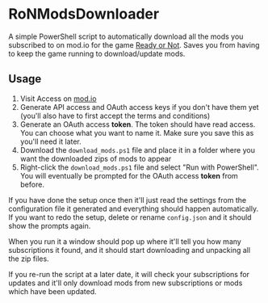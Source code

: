 # RoNModsDownloader

A simple PowerShell script to automatically download all the mods you subscribed to on mod.io for the game [Ready or Not](https://mod.io/g/readyornot). Saves you from having to keep the game running to download/update mods.

## Usage

1. Visit Access on [mod.io](https://mod.io/me/access)
4. Generate API access and OAuth access keys if you don't have them yet (you'll also have to first accept the terms and conditions)
5. Generate an OAuth access **token**. The token should have read access. You can choose what you want to name it. Make sure you save this as you'll need it later.
6. Download the `download_mods.ps1` file and place it in a folder where you want the downloaded zips of mods to appear
7. Right-click the `download_mods.ps1` file and select "Run with PowerShell". You will eventually be prompted for the OAuth access **token** from before.

If you have done the setup once then it'll just read the settings from the configuration file it generated and everything should happen automatically. If you want to redo the setup, delete or rename `config.json` and it should show the prompts again.

When you run it a window should pop up where it'll tell you how many subscriptions it found, and it should start downloading and unpacking all the zip files.

If you re-run the script at a later date, it will check your subscriptions for updates and it'll only download mods from new subscriptions or mods which have been updated.
